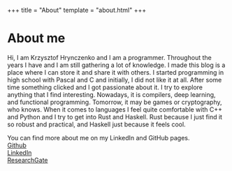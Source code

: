 +++
title = "About"
template = "about.html"
+++

# About me

Hi, I am Krzysztof Hrynczenko and I am a programmer.
Throughout the years I have and I am still gathering a lot of knowledge. I made
this blog is a place where I can store it and share it with others.
I started programming in high school with Pascal and C and initially, I did not
like it at all. After some time something clicked and I got passionate about it.
I try to explore anything that I find interesting. Nowadays, it is compilers,
deep learning, and functional programming. Tomorrow, it may be games or
cryptography, who knows. When it comes to languages I feel quite comfortable
with C++ and Python and I try to get into Rust and Haskell. Rust because I just
find it so robust and practical, and Haskell just because it feels cool.

You can find more about me on my LinkedIn and GitHub pages.  
[Github](https://github.com/khrynczenko)  
[LinkedIn](https://www.linkedin.com/in/krzysztof-hrynczenko/)  
[ResearchGate](https://www.researchgate.net/profile/Krzysztof_Hrynczenko)
